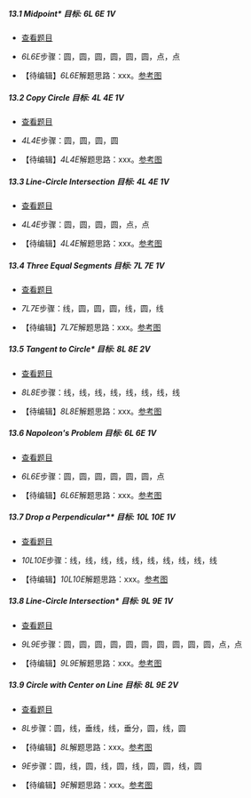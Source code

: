 ##### 13.1 Midpoint* 目标: *6L 6E 1V*
- [查看题目](images/level/c_midpoint.png) 
+ *6L6E*步骤：圆，圆，圆，圆，圆，圆，点，点
- 【待编辑】*6L6E*解题思路：xxx。[参考图](images/solved/13.1.6L6E.png)


##### 13.2 Copy Circle 目标: *4L 4E 1V*
- [查看题目](images/level/c_translate_circle.png) 
+ *4L4E*步骤：圆，圆，圆，圆
- 【待编辑】*4L4E*解题思路：xxx。[参考图](images/solved/13.2.4L4E.png)


##### 13.3 Line-Circle Intersection 目标: *4L 4E 1V*
- [查看题目](images/level/c_intersect_c_l.png) 
+ *4L4E*步骤：圆，圆，圆，圆，点，点
- 【待编辑】*4L4E*解题思路：xxx。[参考图](images/solved/13.3.4L4E.png)


##### 13.4 Three Equal Segments 目标: *7L 7E 1V*
- [查看题目](images/level/equal_segments3.png) 
+ *7L7E*步骤：线，圆，圆，圆，线，圆，线
- 【待编辑】*7L7E*解题思路：xxx。[参考图](images/solved/13.4.7L7E.png)


##### 13.5 Tangent to Circle* 目标: *8L 8E 2V*
- [查看题目](images/level/l_tangent.png) 
+ *8L8E*步骤：线，线，线，线，线，线，线，线
- 【待编辑】*8L8E*解题思路：xxx。[参考图](images/solved/13.5.8L8E.png)


##### 13.6 Napoleon's Problem 目标: *6L 6E 1V*
- [查看题目](images/level/napoleon.png) 
+ *6L6E*步骤：圆，圆，圆，圆，圆，圆，点
- 【待编辑】*6L6E*解题思路：xxx。[参考图](images/solved/13.6.6L6E.png)


##### 13.7 Drop a Perpendicular** 目标: *10L 10E 1V*
- [查看题目](images/level/l_drop_perp2.png) 
+ *10L10E*步骤：线，线，线，线，线，线，线，线，线，线
- 【待编辑】*10L10E*解题思路：xxx。[参考图](images/solved/13.7.10L10E.png)


##### 13.8 Line-Circle Intersection* 目标: *9L 9E 1V*
- [查看题目](images/level/c_intersect_x.png) 
+ *9L9E*步骤：圆，圆，圆，圆，圆，圆，圆，圆，圆，圆，点，点
- 【待编辑】*9L9E*解题思路：xxx。[参考图](images/solved/13.8.9L9E.png)


##### 13.9 Circle with Center on Line 目标: *8L 9E 2V*
- [查看题目](images/level/circle_tangent_c_pw_center_l.png) 
+ *8L*步骤：圆，线，垂线，线，垂分，圆，线，圆
- 【待编辑】*8L*解题思路：xxx。[参考图](images/solved/13.9.8L.png)
+ *9E*步骤：圆，线，圆，线，圆，线，圆，圆，线，圆
- 【待编辑】*9E*解题思路：xxx。[参考图](images/solved/13.9.9E.png)

